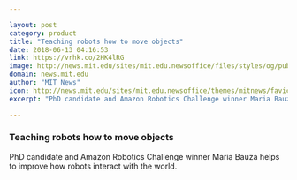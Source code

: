 ```yaml
---

layout: post
category: product
title: "Teaching robots how to move objects"
date: 2018-06-13 04:16:53
link: https://vrhk.co/2HK4lRG
image: http://news.mit.edu/sites/mit.edu.newsoffice/files/styles/og/public/images/2018/MIT-Student-Bauza-01.jpg
domain: news.mit.edu
author: "MIT News"
icon: http://news.mit.edu/sites/mit.edu.newsoffice/themes/mitnews/favicon.ico
excerpt: "PhD candidate and Amazon Robotics Challenge winner Maria Bauza helps to improve how robots interact with the world."

---
```


### Teaching robots how to move objects

PhD candidate and Amazon Robotics Challenge winner Maria Bauza helps to improve how robots interact with the world.